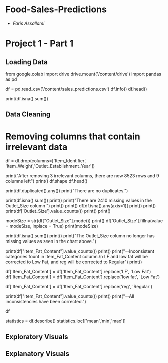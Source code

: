 # Food-Sales-Predictions
- *Faris Assallami*
# Project 1 - Part 1

## Loading Data

from google.colab import drive
drive.mount('/content/drive')
import pandas as pd

df = pd.read_csv('/content/sales_predictions.csv')
df.info()
df.head()

print(df.isna().sum())

## Data Cleaning


# Removing columns that contain irrelevant data
df = df.drop(columns=['Item_Identifier', 'Item_Weight','Outlet_Establishment_Year'])

print("After removing 3 irrelevant columns, there are now 8523 rows and 9 columns left")
print()
df.shape
df.head()

print(df.duplicated().any())
print("There are no duplicates.")

print(df.isna().sum())
print()
print("There are 2410 missing values in the Outlet_Size column ")
print()
print()
df[df.isna().any(axis=1)]
print()
print()
print(df['Outlet_Size'].value_counts())
print()
print()


modeSize = str(df["Outlet_Size"].mode())
print()
df['Outlet_Size'].fillna(value = modeSize, inplace = True)
print(modeSize)

print(df.isna().sum())
print()
print("The Outlet_Size column no longer has missing values as seen in the chart above.")

print(df["Item_Fat_Content"].value_counts())
print()
print("--Inconsistent categories fount in Item_Fat_Content column.\n LF and low fat will be corrected to Low Fat, and reg will be corrected to Regular")
print()

df['Item_Fat_Content'] = df['Item_Fat_Content'].replace('LF', 'Low Fat')
df['Item_Fat_Content'] = df['Item_Fat_Content'].replace('low fat', 'Low Fat')

df['Item_Fat_Content'] = df['Item_Fat_Content'].replace('reg', 'Regular')

print(df["Item_Fat_Content"].value_counts())
print()
print("--All inconsistencies have been corrected.")

df

statistics =  df.describe()
statistics.loc[['mean','min','max']]
## Exploratory Visuals
## Explanatory Visuals

